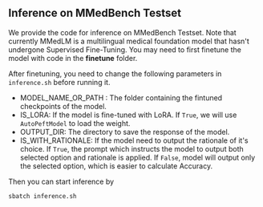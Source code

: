 ## Inference on MMedBench Testset

We provide the code for inference on MMedBench Testset. Note that currently MMedLM is a multilingual medical foundation model that hasn't undergone Supervised Fine-Tuning. You may need to first finetune the model with code in the **finetune** folder.

After finetuning, you need to change the following parameters in `inference.sh` before running it.
- MODEL_NAME_OR_PATH : The folder containing the fintuned checkpoints of the model.
- IS_LORA: If the model is fine-tuned with LoRA. If `True`, we will use `AutoPeftModel` to load the weight.
- OUTPUT_DIR: The directory to save the response of the model.
- IS_WITH_RATIONALE: If the model need to output the rationale of it's choice. If `True`, the prompt which instructs the model to output both selected option and rationale is applied. If `False`, model will output only the selected option, which is easier to calculate Accuracy.


Then you can start inference by 
```bash
sbatch inference.sh
```
